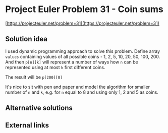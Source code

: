 # Project Euler Problem 31 - Coin sums

[https://projecteuler.net/problem=31](https://projecteuler.net/problem=31)

## Solution idea

I used dynamic programming approach to solve this problem.
Define array `values` containing values of all possible coins - 1, 2, 5, 10, 20, 50, 100, 200.
And then `p[n][k]` will represent a number of ways how `n` can be represented using at most `k` first different coins.

The result will be `p[200][8]`

It's nice to sit with pen and paper and model the algorithm for smaller number of `n` and `k`, e.g. for `n` equal to 8 and using only 1, 2 and 5 as coins.

## Alternative solutions

## External links

